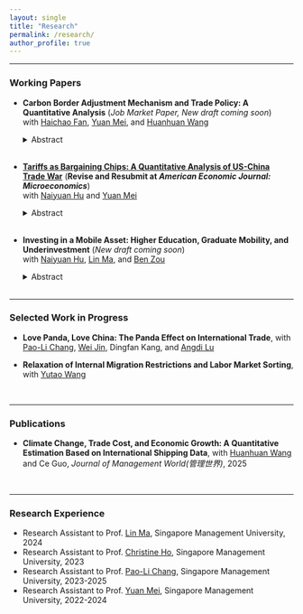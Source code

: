 ```yaml
---
layout: single
title: "Research"
permalink: /research/
author_profile: true
---
```


------
### Working Papers
- **Carbon Border Adjustment Mechanism and Trade Policy: A Quantitative Analysis** (_Job Market Paper, New draft coming soon_)
  <br>with <a href="https://fanhaichao.weebly.com/" target="_blank" rel="noopener noreferrer">Haichao Fan</a>, <a href="https://sites.google.com/site/meiyecon/home" target="_blank" rel="noopener noreferrer">Yuan Mei</a>, and <a href="https://law.ecnu.edu.cn/4d/3b/c45341a609595/page.htm" target="_blank" rel="noopener noreferrer">Huanhuan Wang</a>
   <details>
   <summary>Abstract</summary>
   We assess the environmental and economic impacts of the European Union’s Carbon Border Adjustment Mechanism (CBAM). We develop a multi-country, multi-sector general equilibrium model that incorporates input–output linkages, carbon supply chains, and global emission externalities. Our results show that unilateral CBAM modestly reduces global emissions due to indirect carbon leakage through energy markets, while broader sectoral coverage weakens effectiveness by further diluting industrial reallocation incentives. Global welfare improves marginally when environmental benefits are accounted for. Strategic carbon policy adjustments under a non-cooperative Nash equilibrium enhance effectiveness by mitigating both free riding and indirect leakage. Multilateral decarbonization negotiations yield substantial gains, with CBAM functioning as a powerful enforcement device that raises the cost of disagreement and fosters deeper global climate cooperation.
    </details> <br>

- <a href="https://tong-ni.github.io/files/Tariffs_as_Bargaining_Chips.pdf" target="_blank" rel="noopener noreferrer"><strong>Tariffs as Bargaining Chips: A Quantitative Analysis of US-China Trade War</strong></a> (**Revise and Resubmit at _American Economic Journal: Microeconomics_**)
  <br>with <a href="https://naiyuanh.github.io/" target="_blank" rel="noopener noreferrer">Naiyuan Hu</a> and <a href="https://sites.google.com/site/meiyecon/home" target="_blank" rel="noopener noreferrer">Yuan Mei</a>
   <details>
   <summary>Abstract</summary>
   Non-cooperative tariffs change outside options and thus affect welfare outcomes in potential tariff negotiations. We focus on the U.S.–China trade war from 2018 through 2019 and examine whether such tariffs can serve as leverage to improve U.S. post-negotiation welfare. With a multi-country, multi-sector quantitative trade model, we simulate negotiations from two starting points: the 2017 baseline and the 2019 trade-war equilibrium. Our results show that, across reasonable estimates of U.S. bargaining power, imposing trade-war tariffs before the negotiations consistently enhances U.S. post-negotiation welfare.
    </details> <br>
    
- **Investing in a Mobile Asset: Higher Education, Graduate Mobility, and Underinvestment** (_New draft coming soon_)
  <br>with <a href="https://naiyuanh.github.io/" target="_blank" rel="noopener noreferrer">Naiyuan Hu</a>, <a href="https://lin-ma.com/index.html" target="_blank" rel="noopener noreferrer">Lin Ma</a>, and <a href="https://www.zouben.net/" target="_blank" rel="noopener noreferrer">Ben Zou</a>
   <details>
   <summary>Abstract</summary>
   Higher education produces a mobile asset—skilled graduates—who may leave the jurisdiction where they were trained, making education a “leaky” investment for local governments. We develop a dynamic spatial life-cycle general equilibrium model in which individuals endogenously choose education and migration, while local governments allocate budgets and set admission policies. Quantified to the context of China, the model shows that the observed college expansion path reflects substantial underinvestment relative to a central planner benchmark, leaving large efficiency and equality gains unrealized. Underinvestment persists in a decentralized, locally funded Nash equilibrium, as provinces strategically free ride on inflows of graduates educated elsewhere and hold back their own investment, leading to national inefficiency. Optimal place-based strategies depend on development stage: advanced regions benefit from front-loaded education investment, whereas lagging provinces optimally delay investment until productivity and retention conditions improve.
    </details> <br>

------
### Selected Work in Progress
- **Love Panda, Love China: The Panda Effect on International Trade**, with <a href="http://www.mysmu.edu/faculty/plchang/" target="_blank" rel="noopener noreferrer">Pao-Li Chang</a>, <a href="https://weijinsite.weebly.com/" target="_blank" rel="noopener noreferrer">Wei Jin</a>, Dingfan Kang, and <a href="http://ae.ruc.edu.cn/szdw/qzjs/apypx/L/apylad/index.htm" target="_blank" rel="noopener noreferrer">Angdi Lu</a>
  
- **Relaxation of Internal Migration Restrictions and Labor Market Sorting**, with <a href="https://yutao-wang-econ.github.io/" target="_blank" rel="noopener noreferrer">Yutao Wang</a>
<br>

------
### Publications
- **Climate Change, Trade Cost, and Economic Growth: A Quantitative Estimation Based on International Shipping Data**, with <a href="https://law.ecnu.edu.cn/4d/3b/c45341a609595/page.htm" target="_blank" rel="noopener noreferrer">Huanhuan Wang</a> and Ce Guo, _Journal of Management World(管理世界)_, 2025
<br>

------
### Research Experience
- Research Assistant to Prof. <a href="https://lin-ma.com/index.html" target="_blank" rel="noopener noreferrer">Lin Ma</a>, Singapore Management University, 2024
- Research Assistant to Prof. <a href="https://sites.google.com/site/christineho5/" target="_blank" rel="noopener noreferrer">Christine Ho</a>, Singapore Management University, 2023
- Research Assistant to Prof. <a href="http://www.mysmu.edu/faculty/plchang/" target="_blank" rel="noopener noreferrer">Pao-Li Chang</a>, Singapore Management University, 2023-2025
- Research Assistant to Prof. <a href="https://sites.google.com/site/meiyecon/home" target="_blank" rel="noopener noreferrer">Yuan Mei</a>, Singapore Management University, 2022-2024

